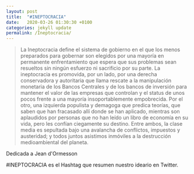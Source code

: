 ```yaml
---
layout: post
title:  "#INEPTOCRACIA"
date:   2020-03-26 01:30:30 +0100
categories: jekyll update
permalink: /Ineptocracia/
---
```


>La Ineptocracia define el sistema de gobierno en el que los menos preparados para gobernar son elegidos por una mayoría en permanente enfrentamiento que espera que sus problemas sean resueltos sin ningún esfuerzo ni sacrificio por su parte. La ineptocracia es promovida, por un lado, por una derecha conservadora y autoritaria que llama rescate a la manipulación monetaria de los Bancos Centrales y de los bancos de inversión para mantener el valor de las empresas que controlan y el status de unos pocos frente a una mayoría insoportablemente empobrecida. Por el otro, una izquierda populista y demagoga que predica teorías, que saben que han fracasado allí donde se han aplicado, mientras son aplaudidos por personas que no han leído un libro de economía en su vida, pero les confían ciegamente su destino. Entre ambos, la clase media es sepultada bajo una avalancha de conflictos, impuestos y austeridad; y todos juntos asistimos inmóviles a la destrucción medioambiental del planeta.

Dedicada a Jean d'Ormesson


#INEPTOCRACIA es el Hashtag que resumen nuestro ideario en Twitter.
